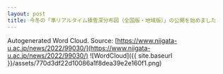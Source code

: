 ```yaml
---
layout: post
title: 今冬の「準リアルタイム積雪深分布図（全国版・地域版）」の公開を始めました
---
```

Autogenerated Word Cloud.
Source\: [https://www.niigata-u.ac.jp/news/2022/99030/](https://www.niigata-u.ac.jp/news/2022/99030/)
![WordCloud]({{ site.baseurl }}/assets/770d3df22d10086a1f8dea39e2e160f1.png)